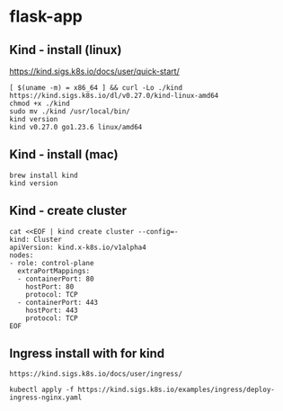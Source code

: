 # flask-app

## Kind - install (linux)

https://kind.sigs.k8s.io/docs/user/quick-start/
```
[ $(uname -m) = x86_64 ] && curl -Lo ./kind https://kind.sigs.k8s.io/dl/v0.27.0/kind-linux-amd64
chmod +x ./kind 
sudo mv ./kind /usr/local/bin/
kind version
kind v0.27.0 go1.23.6 linux/amd64
```

## Kind - install (mac)

```
brew install kind
kind version
```

## Kind - create cluster

```
cat <<EOF | kind create cluster --config=-
kind: Cluster
apiVersion: kind.x-k8s.io/v1alpha4
nodes:
- role: control-plane
  extraPortMappings:
  - containerPort: 80
    hostPort: 80
    protocol: TCP
  - containerPort: 443
    hostPort: 443
    protocol: TCP
EOF
```

## Ingress install with for kind

```
https://kind.sigs.k8s.io/docs/user/ingress/

kubectl apply -f https://kind.sigs.k8s.io/examples/ingress/deploy-ingress-nginx.yaml
```
